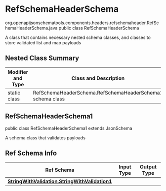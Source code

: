 # RefSchemaHeaderSchema
org.openapijsonschematools.components.headers.refschemaheader.RefSchemaHeaderSchema.java
public class RefSchemaHeaderSchema

A class that contains necessary nested schema classes, and classes to store validated list and map payloads

## Nested Class Summary
| Modifier and Type | Class and Description |
| ----------------- | ---------------------- |
| static class | RefSchemaHeaderSchema.RefSchemaHeaderSchema1<br> schema class |

## RefSchemaHeaderSchema1
public class RefSchemaHeaderSchema1
extends JsonSchema

A schema class that validates payloads


## Ref Schema Info
Ref Schema | Input Type | Output Type
---------- | ---------- | -----------
[**StringWithValidation.StringWithValidation1**](../../../components/schemas/StringWithValidation.md) |  | 
